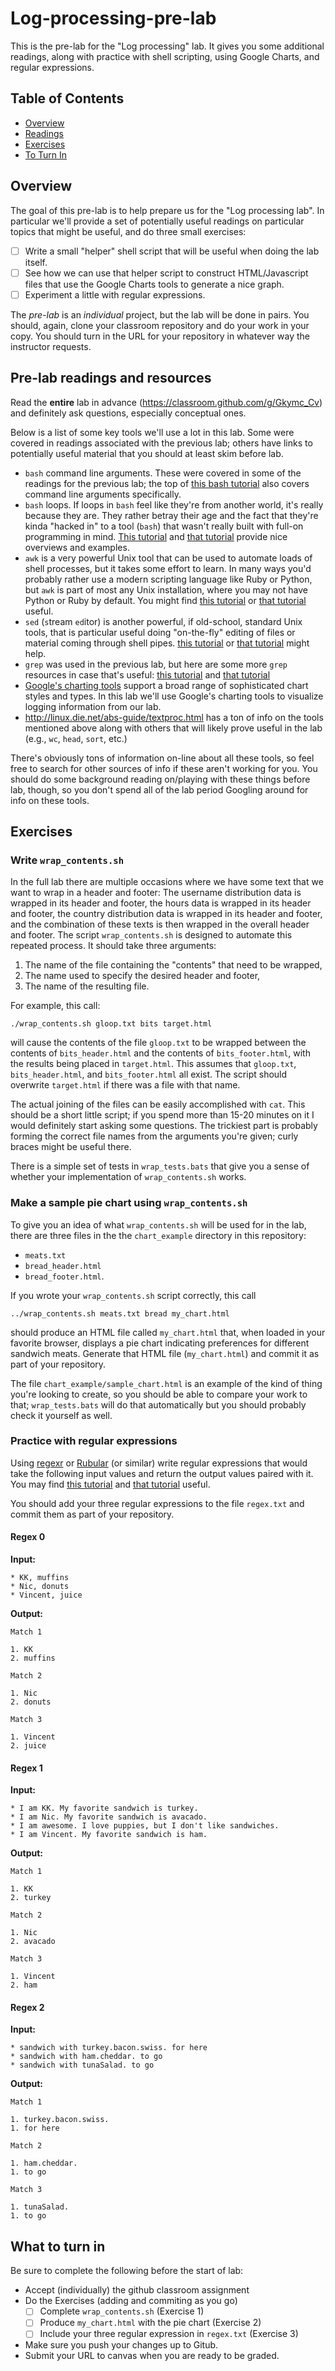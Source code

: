 # Log-processing-pre-lab

This is the pre-lab for the "Log processing" lab. It gives you some additional readings, along with practice with shell scripting, using Google Charts, and regular expressions.

## Table of Contents

* [Overview](#overview)
* [Readings](#pre-lab-readings-and-resources)
* [Exercises](#exercises)
* [To Turn In](#what-to-turn-in)

## Overview

The goal of this pre-lab is to help prepare us for the "Log processing lab". In particular we'll provide a set of potentially useful readings on particular topics that might be useful, and do three small exercises:

- [ ] Write a small "helper" shell script that will be useful when doing the lab itself.
- [ ] See how we can use that helper script to construct HTML/Javascript files that use the Google Charts tools to generate a nice graph.
- [ ] Experiment a little with regular expressions.

The *pre-lab* is an *individual* project, but the lab will be done in pairs. You should, again, clone your classroom repository and do your work in your copy. You should turn in the URL for your repository in whatever way the instructor requests.

## Pre-lab readings and resources

Read the **entire** lab in advance (<https://classroom.github.com/g/Gkymc_Cv>) and definitely ask questions,
especially conceptual ones.

Below is a list of some key tools we'll use a lot in this lab. Some were covered in readings associated with the previous lab; others have links to potentially useful material that you should at least skim before lab.

* `bash` command line arguments. These were covered in some of the readings for the previous lab; the top of [this bash tutorial](http://www.ibm.com/developerworks/linux/library/l-bash2/index.html) also covers command line arguments specifically.
* `bash` loops. If loops in `bash` feel like they're from another world, it's really because they are. They rather betray their age and the fact that they're kinda "hacked in" to a tool (`bash`) that wasn't really built with full-on programming in mind. [This tutorial](http://www.cyberciti.biz/faq/bash-for-loop/) and [that tutorial](http://tldp.org/LDP/abs/html/loops1.html) provide nice overviews and examples.
* `awk` is a very powerful Unix tool that can be used to automate loads of shell processes, but it takes some effort to learn. In many ways you'd probably rather use a modern scripting language like Ruby or Python, but `awk` is part of most any Unix installation, where you may not have Python or Ruby by default. You might find [this tutorial](http://www.thegeekstuff.com/2010/01/awk-introduction-tutorial-7-awk-print-examples/) or [that tutorial](http://www.grymoire.com/Unix/Awk.html) useful.
* `sed` (`s`tream `ed`itor) is another powerful, if old-school, standard Unix tools, that is particular useful doing "on-the-fly" editing of files or material coming through shell pipes. [this tutorial](http://www.grymoire.com/Unix/Sed.html) or [that tutorial](http://www.panix.com/~elflord/unix/sed.html) might help.
* `grep` was used in the previous lab, but here are some more `grep` resources in case that's useful: [this tutorial](http://www.panix.com/~elflord/unix/grep.html) and [that tutorial](http://www.ee.surrey.ac.uk/Teaching/Unix/unix2.html)
* [Google's charting tools](http://code.google.com/apis/chart/) support a broad range of sophisticated chart styles and types. In this lab we'll use Google's charting tools to visualize logging information from our lab.
* <http://linux.die.net/abs-guide/textproc.html> has a ton of info on the tools mentioned above along with others that will likely prove useful in the lab (e.g., `wc`, `head`, `sort`, etc.)

There's obviously tons of information on-line about all these tools, so feel free to search for other sources of info if these aren't working for you. You should do some background reading on/playing with these things before lab, though, so you don't spend all of the lab period Googling around for info on these tools.

## Exercises

### Write `wrap_contents.sh`

In the full lab there are multiple occasions where we have some text that we want to wrap in a header and footer: The username distribution data is wrapped in its header and footer, the hours data is wrapped in its header and footer, the country distribution data is wrapped in its header and footer, and the combination of these texts is then wrapped in the overall header and footer. The script `wrap_contents.sh` is designed to automate this repeated process. It should take three arguments:

1. The name of the file containing the "contents" that need to be wrapped,
2. The name used to specify the desired header and footer,
3. The name of the resulting file.

For example, this call:

```
./wrap_contents.sh gloop.txt bits target.html
```

will cause the contents of the file `gloop.txt` to be wrapped between the contents of `bits_header.html` and the contents of `bits_footer.html`, with the results being placed in `target.html`. This assumes that `gloop.txt`, `bits_header.html`, and `bits_footer.html` all exist.  The script should overwrite `target.html` if there was a file with that name.

The actual joining of the files can be easily accomplished with `cat`. This should be a short little script; if you spend more than 15-20 minutes on it I would definitely start asking some questions. The trickiest part is probably forming the correct file names from the arguments you're given; curly braces might be useful there.

There is a simple set of tests in `wrap_tests.bats` that give you a sense of whether your implementation of `wrap_contents.sh` works.

### Make a sample pie chart using `wrap_contents.sh`

To give you an idea of what `wrap_contents.sh` will be used for in the lab, there are three files in the the `chart_example` directory in this repository:

* `meats.txt`
* `bread_header.html`
* `bread_footer.html`.

If you wrote your `wrap_contents.sh` script correctly, this call

```
../wrap_contents.sh meats.txt bread my_chart.html
```

should produce an HTML file called `my_chart.html` that, when loaded in your favorite browser, displays a pie chart indicating preferences for different sandwich meats. Generate that HTML file (`my_chart.html`) and commit it as part of your repository.

The file `chart_example/sample_chart.html` is an example of the kind of thing you're looking to create, so you should be able to compare your work to that; `wrap_tests.bats` will do that automatically but you should probably check it yourself as well.

### Practice with regular expressions

Using [regexr](http://regexr.com/) or [Rubular](http://rubular.com/) (or similar) write regular expressions that would take the
following input values and return the output values paired with it.  You may find
[this tutorial](http://gnosis.cx/publish/programming/regular_expressions.html) and
[that tutorial](http://regexcrossword.com/) useful.

You should add your three regular expressions to the file `regex.txt` and commit
them as part of your repository.

#### Regex 0

**Input:**

```
* KK, muffins
* Nic, donuts
* Vincent, juice
```

**Output:**

```
Match 1

1. KK
2. muffins

Match 2

1. Nic
2. donuts

Match 3

1. Vincent
2. juice
```

#### Regex 1

**Input:**

```
* I am KK. My favorite sandwich is turkey.
* I am Nic. My favorite sandwich is avacado.
* I am awesome. I love puppies, but I don't like sandwiches.
* I am Vincent. My favorite sandwich is ham.
```

**Output:**

```
Match 1

1. KK
2. turkey

Match 2

1. Nic
2. avacado

Match 3

1. Vincent
2. ham
```

#### Regex 2

**Input:**

```
* sandwich with turkey.bacon.swiss. for here
* sandwich with ham.cheddar. to go
* sandwich with tunaSalad. to go
```

**Output:**

```
Match 1

1. turkey.bacon.swiss.
1. for here

Match 2

1. ham.cheddar.
1. to go

Match 3

1. tunaSalad.
1. to go
```

## What to turn in

Be sure to complete the following before the start of lab:

* Accept (individually) the github classroom assignment
* Do the Exercises (adding and commiting as you go)
   - [ ] Complete `wrap_contents.sh` (Exercise 1)
   - [ ] Produce `my_chart.html` with the pie chart (Exercise 2)
   - [ ] Include your three regular expression in `regex.txt` (Exercise 3)
* Make sure you push your changes up to Gitub.
* Submit your URL to canvas when you are ready to be graded.
